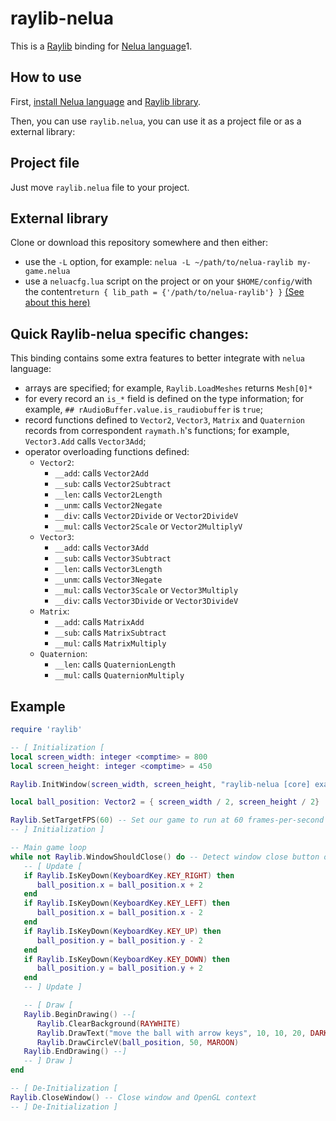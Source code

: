 # raylib-nelua

This is a [Raylib][raylib-website] binding for [Nelua language][nelua-website]1.

## How to use

First, [install Nelua language][nelua-install] and [Raylib library][raylib-install].

Then, you can use `raylib.nelua`, you can use it as a project file or as a external library:

## Project file
Just move `raylib.nelua` file to your project.

## External library
Clone or download this repository somewhere and then either:
* use the `-L` option, for example: `nelua -L ~/path/to/nelua-raylib my-game.nelua`
* use a `neluacfg.lua` script on the project or on your `$HOME/config/`with the content`return { lib_path = {'/path/to/nelua-raylib'} }`
[(See about this here)][nelua-L-option]

## Quick Raylib-nelua specific changes:
This binding contains some extra features to better integrate with `nelua` language:

* arrays are specified; for example, `Raylib.LoadMeshes` returns `Mesh[0]*` 
* for every record an `is_*` field is defined on the type information; for example, `## rAudioBuffer.value.is_raudiobuffer` is `true`;
* record functions defined to `Vector2`, `Vector3`, `Matrix` and `Quaternion` records from correspondent `raymath.h`'s functions; for example, `Vector3.Add` calls `Vector3Add`;
* operator overloading functions defined:
    * `Vector2`: 
        * `__add`: calls `Vector2Add`
        * `__sub`: calls `Vector2Subtract`
        * `__len`: calls `Vector2Length`
        * `__unm`: calls `Vector2Negate`
        * `__div`: calls `Vector2Divide` or `Vector2DivideV`
        * `__mul`: calls `Vector2Scale` or `Vector2MultiplyV`
    * `Vector3`: 
        * `__add`: calls `Vector3Add`
        * `__sub`: calls `Vector3Subtract`
        * `__len`: calls `Vector3Length`
        * `__unm`: calls `Vector3Negate`
        * `__mul`: calls `Vector3Scale` or `Vector3Multiply`
        * `__div`: calls `Vector3Divide` or `Vector3DivideV`
    * `Matrix`: 
        * `__add`: calls `MatrixAdd`
        * `__sub`: calls `MatrixSubtract`
        * `__mul`: calls `MatrixMultiply`
    * `Quaternion`: 
        * `__len`: calls `QuaternionLength`
        * `__mul`: calls `QuaternionMultiply`

## Example

```Lua
require 'raylib'

-- [ Initialization [
local screen_width: integer <comptime> = 800
local screen_height: integer <comptime> = 450

Raylib.InitWindow(screen_width, screen_height, "raylib-nelua [core] example - keyboard input")

local ball_position: Vector2 = { screen_width / 2, screen_height / 2}

Raylib.SetTargetFPS(60) -- Set our game to run at 60 frames-per-second
-- ] Initialization ]

-- Main game loop
while not Raylib.WindowShouldClose() do -- Detect window close button or ESC key
   -- [ Update [
   if Raylib.IsKeyDown(KeyboardKey.KEY_RIGHT) then
      ball_position.x = ball_position.x + 2
   end
   if Raylib.IsKeyDown(KeyboardKey.KEY_LEFT) then
      ball_position.x = ball_position.x - 2
   end
   if Raylib.IsKeyDown(KeyboardKey.KEY_UP) then
      ball_position.y = ball_position.y - 2
   end
   if Raylib.IsKeyDown(KeyboardKey.KEY_DOWN) then
      ball_position.y = ball_position.y + 2
   end
   -- ] Update ]

   -- [ Draw [
   Raylib.BeginDrawing() --[
      Raylib.ClearBackground(RAYWHITE)
      Raylib.DrawText("move the ball with arrow keys", 10, 10, 20, DARKGRAY)
      Raylib.DrawCircleV(ball_position, 50, MAROON)
   Raylib.EndDrawing() --]
   -- ] Draw ]
end

-- [ De-Initialization [
Raylib.CloseWindow() -- Close window and OpenGL context
-- ] De-Initialization ]
```

[raylib-website]: https://www.raylib.com/
[raylib-install]: https://github.com/raysan5/raylib#build-and-installation
[nelua-website]: https://nelua.io/
[nelua-install]: https://nelua.io/installing/
[nelua-L-option]: https://github.com/edubart/nelua-lang/commit/9683c40d2d99e119990ea19666be0f22fa7f9303
